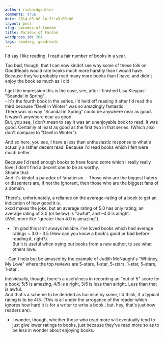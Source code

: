 ```yaml
---
author: richardgoulter
comments: true
date: 2014-03-08 14:32:43+00:00
layout: post
slug: paradox-of-fandom
title: Paradox of Fandom
wordpress_id: 204
tags: reading, goodreads
---
```


I'd say I like reading. I read a fair number of books in a year.

Too bad, though, that I can now kindof see why some of those folk on GoodReads would rate books much more harshly than I would have.  
Because they've probably read many more books than I have, and didn't enjoy the book as much as I did.

I get the impression this is the case, see, after I finished Lisa Kleypas' "Scandal in Spring".  
\- It's the fourth book in the series. I'd held off reading it after I'd read the third because "Devil in Winter" was so amazingly fantastic.  
There was no way "Scandal in Spring" could be anywhere near as good.  
It wasn't anywhere near as good.  
But, you see, I don't mean to say it was an unenjoyable book to read. It was good. Certainly at least as good as the first two in that series. (Which also don't compare to "Devil in Winter").

And so here, you see, I have a less than enthusiastic response to what's actually a rather decent read. Because I'd read books which I felt were much better.

Because I'd read enough books to have found some which I really really love, I don't find a decent one to be as worthy.  
Shame that.  
And it's kindof a paradox of fanaticism. - Those who are the biggest haters or dissenters are, if not the ignorant, then those who are the biggest fans of a domain.

There's, unfortunately, a reliance on the average-rating of a book to get an indication of how good it is.  
xkcd makes the joke, but an average rating of 5.0 has only rating; an average rating of 3.0 (or below) is "awful", and ~4.0 is alright.  
(Well, more like "greater than 4.0 is amazing").  
- I'm glad this isn't always reliable. I've loved books which had average ratings ~ 3.0 - 3.5 (How can you know a book's good or bad before reading it, right?).  
But it is useful when trying out books from a new author, to see what others love.

\- Can't help but be amused by the example of Judith McNaught's "Whitney, My Love" where the top reviews are 5-stars, 1-star, 5-stars, 1-star, 5-stars, 1-star..

Individually, though, there's a usefulness in recording an "out of 5" score for a book; 5/5 is amazing, 4/5 is alright, 3/5 is less than alright. Less than that is awful.  
And that's a scheme to be derided as too nice by some, I'd think, if a typical rating is to be 4/5. (This is all under the arrogance of the reader which ignores how hard it is for a writer to write a book.. but, hey, that's just how readers are).  
- I wonder, though, whether those who read more will eventually tend to just give lower ratings to books, just because they've read more so as to be less in wonder about enjoying books.
